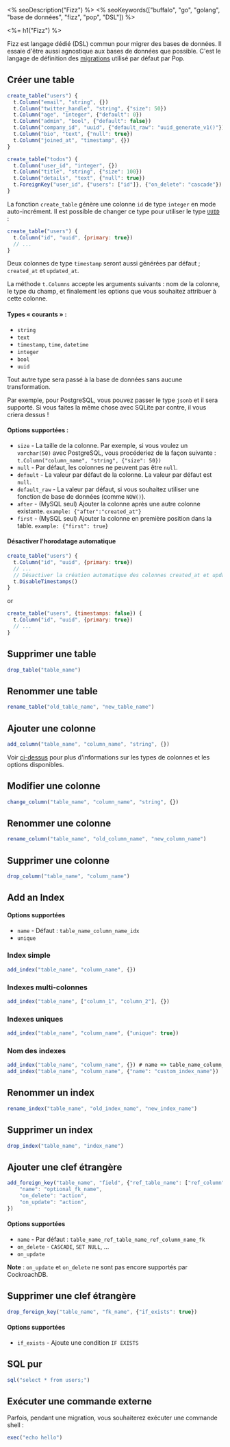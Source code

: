 <% seoDescription("Fizz") %>
<% seoKeywords(["buffalo", "go", "golang", "base de données", "fizz", "pop", "DSL"]) %>

<%= h1("Fizz") %>

Fizz est langage dédié (DSL) commun pour migrer des bases de données. Il essaie d'être aussi agnostique aux bases de données que possible.
C'est le langage de définition des [migrations](/fr/docs/db/migrations) utilisé par défaut par Pop.

## Créer une table

``` javascript
create_table("users") {
  t.Column("email", "string", {})
  t.Column("twitter_handle", "string", {"size": 50})
  t.Column("age", "integer", {"default": 0})
  t.Column("admin", "bool", {"default": false})
  t.Column("company_id", "uuid", {"default_raw": "uuid_generate_v1()"})
  t.Column("bio", "text", {"null": true})
  t.Column("joined_at", "timestamp", {})
}

create_table("todos") {
  t.Column("user_id", "integer", {})
  t.Column("title", "string", {"size": 100})
  t.Column("details", "text", {"null": true})
  t.ForeignKey("user_id", {"users": ["id"]}, {"on_delete": "cascade"})
}
```

La fonction `create_table` génère une colonne `id` de type `integer` en mode auto-incrément. Il est possible de changer ce type pour utiliser le type [`UUID`](https://github.com/gobuffalo/uuid) :

```javascript
create_table("users") {
  t.Column("id", "uuid", {primary: true})
  // ...
}
```

Deux colonnes de type `timestamp` seront aussi générées par défaut ; `created_at` et `updated_at`.

La méthode `t.Columns` accepte les arguments suivants : nom de la colonne, le type du champ, et finalement les options que vous souhaitez attribuer à cette colonne.

#### <a name="column-info"></a> Types « courants » :

* `string`
* `text`
* `timestamp`, `time`, `datetime`
* `integer`
* `bool`
* `uuid`

Tout autre type sera passé à la base de données sans aucune transformation.

Par exemple, pour PostgreSQL, vous pouvez passer le type `jsonb` et il sera supporté. Si vous faites la même chose avec SQLite par contre, il vous criera dessus !

#### Options supportées :

* `size` - La taille de la colonne. Par exemple, si vous voulez un `varchar(50)` avec PostgreSQL, vous procéderiez de la façon suivante : `t.Column("column_name", "string", {"size": 50})`
* `null` - Par défaut, les colonnes ne peuvent pas être `null`.
* `default` - La valeur par défaut de la colonne. La valeur par défaut est `null`.
* `default_raw` - La valeur par défaut, si vous souhaitez utiliser une fonction de base de données (comme `NOW()`).
* `after` - (MySQL seul) Ajouter la colonne après une autre colonne existante. `example: {"after":"created_at"}`
* `first` - (MySQL seul) Ajouter la colonne en première position dans la table. `example: {"first": true}`

#### Désactiver l'horodatage automatique

```javascript
create_table("users") {
  t.Column("id", "uuid", {primary: true})
  // ...
  // Désactiver la création automatique des colonnes created_at et updated_at
  t.DisableTimestamps()
}
```

or

```javascript
create_table("users", {timestamps: false}) {
  t.Column("id", "uuid", {primary: true})
  // ...
}
```

## Supprimer une table

``` javascript
drop_table("table_name")
```

## Renommer une table

``` javascript
rename_table("old_table_name", "new_table_name")
```

## Ajouter une colonne

``` javascript
add_column("table_name", "column_name", "string", {})
```

Voir [ci-dessus](#column-info) pour plus d'informations sur les types de colonnes et les options disponibles.

## Modifier une colonne

``` javascript
change_column("table_name", "column_name", "string", {})
```

## Renommer une colonne

``` javascript
rename_column("table_name", "old_column_name", "new_column_name")
```

## Supprimer une colonne

``` javascript
drop_column("table_name", "column_name")
```

## Add an Index

#### Options supportées

* `name` - Défaut : `table_name_column_name_idx`
* `unique`

### Index simple

``` javascript
add_index("table_name", "column_name", {})
```

### Indexes multi-colonnes

``` javascript
add_index("table_name", ["column_1", "column_2"], {})
```

### Indexes uniques

``` javascript
add_index("table_name", "column_name", {"unique": true})
```

### Nom des indexes

``` javascript
add_index("table_name", "column_name", {}) # name => table_name_column_name_idx
add_index("table_name", "column_name", {"name": "custom_index_name"})
```

## Renommer un index

``` javascript
rename_index("table_name", "old_index_name", "new_index_name")
```

## Supprimer un index

``` javascript
drop_index("table_name", "index_name")
```

## Ajouter une clef étrangère

```javascript
add_foreign_key("table_name", "field", {"ref_table_name": ["ref_column"]}, {
    "name": "optional_fk_name",
    "on_delete": "action",
    "on_update": "action",
})

```

#### Options supportées

* `name` - Par défaut : `table_name_ref_table_name_ref_column_name_fk`
* `on_delete` - `CASCADE`, `SET NULL`, ...
* `on_update`

**Note** : `on_update` et `on_delete` ne sont pas encore supportés par CockroachDB.

## Supprimer une clef étrangère

```javascript
drop_foreign_key("table_name", "fk_name", {"if_exists": true})
```

#### Options supportées

* `if_exists` - Ajoute une condition `IF EXISTS`


## SQL pur

``` javascript
sql("select * from users;")
```

## Exécuter une commande externe

Parfois, pendant une migration, vous souhaiterez exécuter une commande shell :

```javascript
exec("echo hello")
```
